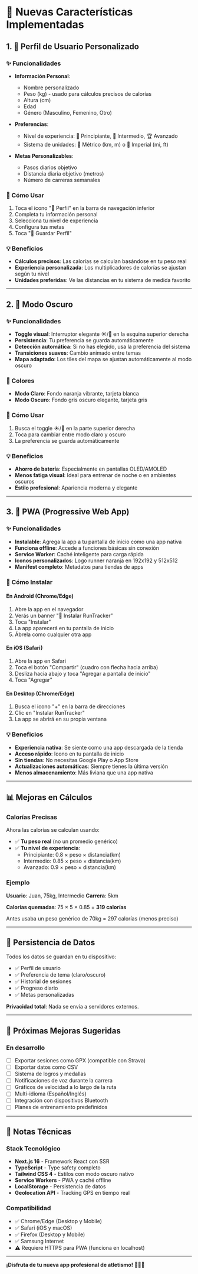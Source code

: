 # 🎉 Nuevas Características Implementadas

## 1. 👤 Perfil de Usuario Personalizado

### ✨ Funcionalidades
- **Información Personal**:
  - Nombre personalizado
  - Peso (kg) - usado para cálculos precisos de calorías
  - Altura (cm)
  - Edad
  - Género (Masculino, Femenino, Otro)

- **Preferencias**:
  - Nivel de experiencia: 🐣 Principiante, 🏃 Intermedio, 🏆 Avanzado
  - Sistema de unidades: 📏 Métrico (km, m) o 📐 Imperial (mi, ft)

- **Metas Personalizables**:
  - Pasos diarios objetivo
  - Distancia diaria objetivo (metros)
  - Número de carreras semanales

### 🔧 Cómo Usar
1. Toca el icono "👤 Perfil" en la barra de navegación inferior
2. Completa tu información personal
3. Selecciona tu nivel de experiencia
4. Configura tus metas
5. Toca "💾 Guardar Perfil"

### 💡 Beneficios
- **Cálculos precisos**: Las calorías se calculan basándose en tu peso real
- **Experiencia personalizada**: Los multiplicadores de calorías se ajustan según tu nivel
- **Unidades preferidas**: Ve las distancias en tu sistema de medida favorito

---

## 2. 🌙 Modo Oscuro

### ✨ Funcionalidades
- **Toggle visual**: Interruptor elegante ☀️/🌙 en la esquina superior derecha
- **Persistencia**: Tu preferencia se guarda automáticamente
- **Detección automática**: Si no has elegido, usa la preferencia del sistema
- **Transiciones suaves**: Cambio animado entre temas
- **Mapa adaptado**: Los tiles del mapa se ajustan automáticamente al modo oscuro

### 🎨 Colores
- **Modo Claro**: Fondo naranja vibrante, tarjeta blanca
- **Modo Oscuro**: Fondo gris oscuro elegante, tarjeta gris

### 🔧 Cómo Usar
1. Busca el toggle ☀️/🌙 en la parte superior derecha
2. Toca para cambiar entre modo claro y oscuro
3. La preferencia se guarda automáticamente

### 💡 Beneficios
- **Ahorro de batería**: Especialmente en pantallas OLED/AMOLED
- **Menos fatiga visual**: Ideal para entrenar de noche o en ambientes oscuros
- **Estilo profesional**: Apariencia moderna y elegante

---

## 3. 📱 PWA (Progressive Web App)

### ✨ Funcionalidades
- **Instalable**: Agrega la app a tu pantalla de inicio como una app nativa
- **Funciona offline**: Accede a funciones básicas sin conexión
- **Service Worker**: Caché inteligente para carga rápida
- **Iconos personalizados**: Logo runner naranja en 192x192 y 512x512
- **Manifest completo**: Metadatos para tiendas de apps

### 🔧 Cómo Instalar

#### En Android (Chrome/Edge)
1. Abre la app en el navegador
2. Verás un banner "📱 Instalar RunTracker"
3. Toca "Instalar"
4. La app aparecerá en tu pantalla de inicio
5. Ábrela como cualquier otra app

#### En iOS (Safari)
1. Abre la app en Safari
2. Toca el botón "Compartir" (cuadro con flecha hacia arriba)
3. Desliza hacia abajo y toca "Agregar a pantalla de inicio"
4. Toca "Agregar"

#### En Desktop (Chrome/Edge)
1. Busca el icono "+" en la barra de direcciones
2. Clic en "Instalar RunTracker"
3. La app se abrirá en su propia ventana

### 💡 Beneficios
- **Experiencia nativa**: Se siente como una app descargada de la tienda
- **Acceso rápido**: Icono en tu pantalla de inicio
- **Sin tiendas**: No necesitas Google Play o App Store
- **Actualizaciones automáticas**: Siempre tienes la última versión
- **Menos almacenamiento**: Más liviana que una app nativa

---

## 📊 Mejoras en Cálculos

### Calorías Precisas
Ahora las calorías se calculan usando:
- ✅ **Tu peso real** (no un promedio genérico)
- ✅ **Tu nivel de experiencia**:
  - Principiante: 0.8 × peso × distancia(km)
  - Intermedio: 0.85 × peso × distancia(km)
  - Avanzado: 0.9 × peso × distancia(km)

### Ejemplo
**Usuario**: Juan, 75kg, Intermedio
**Carrera**: 5km

**Calorías quemadas**: 75 × 5 × 0.85 = **319 calorías**

Antes usaba un peso genérico de 70kg = 297 calorías (menos preciso)

---

## 🎯 Persistencia de Datos

Todos los datos se guardan en tu dispositivo:
- ✅ Perfil de usuario
- ✅ Preferencia de tema (claro/oscuro)
- ✅ Historial de sesiones
- ✅ Progreso diario
- ✅ Metas personalizadas

**Privacidad total**: Nada se envía a servidores externos.

---

## 🚀 Próximas Mejoras Sugeridas

### En desarrollo
- [ ] Exportar sesiones como GPX (compatible con Strava)
- [ ] Exportar datos como CSV
- [ ] Sistema de logros y medallas
- [ ] Notificaciones de voz durante la carrera
- [ ] Gráficos de velocidad a lo largo de la ruta
- [ ] Multi-idioma (Español/Inglés)
- [ ] Integración con dispositivos Bluetooth
- [ ] Planes de entrenamiento predefinidos

---

## 📝 Notas Técnicas

### Stack Tecnológico
- **Next.js 16** - Framework React con SSR
- **TypeScript** - Type safety completo
- **Tailwind CSS 4** - Estilos con modo oscuro nativo
- **Service Workers** - PWA y caché offline
- **LocalStorage** - Persistencia de datos
- **Geolocation API** - Tracking GPS en tiempo real

### Compatibilidad
- ✅ Chrome/Edge (Desktop y Mobile)
- ✅ Safari (iOS y macOS)
- ✅ Firefox (Desktop y Mobile)
- ✅ Samsung Internet
- ⚠️ Requiere HTTPS para PWA (funciona en localhost)

---

**¡Disfruta de tu nueva app profesional de atletismo!** 🏃‍♂️💨

